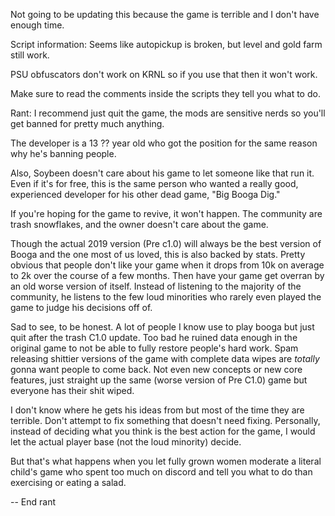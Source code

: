 Not going to be updating this because the game is terrible and I don't have enough time.

Script information:
Seems like autopickup is broken, but level and gold farm still work.

PSU obfuscators don't work on KRNL so if you use that then it won't work.

Make sure to read the comments inside the scripts they tell you what to do.





Rant:
I recommend just quit the game, the mods are sensitive nerds so you'll get banned for pretty much anything.

The developer is a 13 ?? year old who got the position for the same reason why he's banning people.

Also, Soybeen doesn't care about his game to let someone like that run it. Even if it's for free, this is the same person who wanted a really good, experienced developer for
his other dead game, "Big Booga Dig."

If you're hoping for the game to revive, it won't happen. The community are trash snowflakes, and the owner doesn't care about the game.

Though the actual 2019 version (Pre c1.0) will always be the best version of Booga and the one most of us loved, this is also backed by stats. Pretty obvious that people don't like
your game when it drops from 10k on average to 2k over the course of a few months. Then have your game get overran by an old worse version of itself. Instead of listening
to the majority of the community, he listens to the few loud minorities who rarely even played the game to judge his decisions off of.

Sad to see, to be honest. A lot of people I know use to play booga but just quit after the trash C1.0 update. Too bad he ruined data enough in the original game to
not be able to fully restore people's hard work. Spam releasing shittier versions of the game with complete data wipes are *totally* gonna want people to come back. Not even new 
concepts or new core features, just straight up the same (worse version of Pre C1.0) game but everyone has their shit wiped.

I don't know where he gets his ideas from but most of the time they are terrible. Don't attempt to fix something that doesn't need fixing. Personally, instead of deciding what 
you think is the best action for the game, I would let the actual player base (not the loud minority) decide.

But that's what happens when you let fully grown women moderate a literal child's game who spent too much on discord and tell you what to do than exercising or eating a salad.


-- End rant
